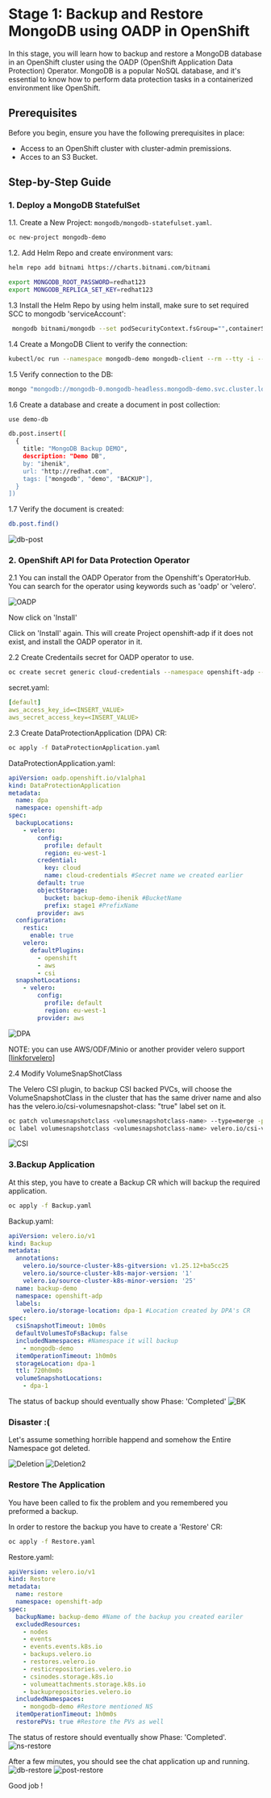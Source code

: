 # Stage 1: Backup and Restore MongoDB using OADP in OpenShift

In this stage, you will learn how to backup and restore a MongoDB database in an OpenShift cluster using the OADP (OpenShift Application Data Protection) Operator. MongoDB is a popular NoSQL database, and it's essential to know how to perform data protection tasks in a containerized environment like OpenShift.

## Prerequisites

Before you begin, ensure you have the following prerequisites in place:

- Access to an OpenShift cluster with cluster-admin premissions.
- Acces to an S3 Bucket.

## Step-by-Step Guide

### 1. Deploy a MongoDB StatefulSet

1.1. Create a New Project: `mongodb/mongodb-statefulset.yaml`.
```bash
oc new-project mongodb-demo
```

1.2. Add Helm Repo and create environment vars:
   ```bash
   helm repo add bitnami https://charts.bitnami.com/bitnami
   ```
   ```bash
   export MONGODB_ROOT_PASSWORD=redhat123
   export MONGODB_REPLICA_SET_KEY=redhat123
   ```
1.3  Install the Helm Repo by using helm install, make sure to set required SCC to mongodb 'serviceAccount':
```bash
 mongodb bitnami/mongodb --set podSecurityContext.fsGroup="",containerSecurityContext.runAsUser="1001080001",podSecurityContext.enabled=false,architecture=replicaset,auth.replicaSetKey=$MONGODB_REPLICA_SET_KEY,auth.rootPassword=$MONGODB_ROOT_PASSWORD,volumePermissions.enabled=true
```
1.4 Create a MongoDB Client to verify the connection:
```bash
kubectl/oc run --namespace mongodb-demo mongodb-client --rm --tty -i --restart='Never' --env="MONGODB_ROOT_PASSWORD=$MONGODB_ROOT_PASSWORD" --image docker.io/bitnami/mongodb:4.4.13-debian-10-r9 --command -- bash
```
1.5 Verify connection to the DB:
```bash
mongo "mongodb://mongodb-0.mongodb-headless.mongodb-demo.svc.cluster.local:27017,mongodb-1.mongodb-headless.mongodb-demo.svc.cluster.local:27017" --authenticationDatabase admin  -u root -p $MONGODB_ROOT_PASSWORD
```
1.6 Create a database and create a document in post collection:
```bash
use demo-db

db.post.insert([
  {
    title: "MongoDB Backup DEMO",
    description: "Demo DB",
    by: "ihenik",
    url: "http://redhat.com",
    tags: ["mongodb", "demo", "BACKUP"],
  }
])
```
1.7 Verify the document is created:
```bash
db.post.find()
```
![db-post](images/db-post.png)
### 2. OpenShift API for Data Protection Operator


2.1 You can install the OADP Operator from the Openshift's OperatorHub. You can search for the operator using keywords such as 'oadp' or 'velero'.

![OADP](images/OADP-operatorhub.png)

Now click on 'Install'

Click on 'Install' again. This will create Project openshift-adp if it does not exist, and install the OADP operator in it.

2.2 Create Credentails secret for OADP operator to use.

```bash
oc create secret generic cloud-credentials --namespace openshift-adp --from-file cloud=secret.yaml
```
secret.yaml:

```yaml
[default]
aws_access_key_id=<INSERT_VALUE>
aws_secret_access_key=<INSERT_VALUE>
```
2.3 Create DataProtectionApplication (DPA) CR:
```bash
oc apply -f DataProtectionApplication.yaml
```
DataProtectionApplication.yaml:

```yaml
apiVersion: oadp.openshift.io/v1alpha1
kind: DataProtectionApplication
metadata:
  name: dpa
  namespace: openshift-adp
spec:
  backupLocations:
    - velero:
        config:
          profile: default
          region: eu-west-1
        credential:
          key: cloud
          name: cloud-credentials #Secret name we created earlier
        default: true
        objectStorage:
          bucket: backup-demo-ihenik #BucketName
          prefix: stage1 #PrefixName
        provider: aws
  configuration:
    restic:
      enable: true
    velero:
      defaultPlugins:
        - openshift
        - aws
        - csi
  snapshotLocations:
    - velero:
        config:
          profile: default
          region: eu-west-1
        provider: aws
```
![DPA](images/DPA.png)

NOTE: you can use AWS/ODF/Minio or another provider velero support [[linkforvelero](https://velero.io/docs/v0.11.0/support-matrix/)]

2.4 Modify VolumeSnapShotClass

The Velero CSI plugin, to backup CSI backed PVCs, will choose the VolumeSnapshotClass in the cluster that has the same driver name and also has the velero.io/csi-volumesnapshot-class: "true" label set on it.

```bash
oc patch volumesnapshotclass <volumesnapshotclass-name> --type=merge -p '{"deletionPolicy": "Retain"}'
oc label volumesnapshotclass <volumesnapshotclass-name> velero.io/csi-volumesnapshot-class="true"
```
![CSI](images/CSI.png)

### 3.Backup Application
At this step, you have to create a Backup CR which will backup the required application.
```bash
oc apply -f Backup.yaml
```
Backup.yaml:

```yaml
apiVersion: velero.io/v1
kind: Backup
metadata:
  annotations:
    velero.io/source-cluster-k8s-gitversion: v1.25.12+ba5cc25
    velero.io/source-cluster-k8s-major-version: '1'
    velero.io/source-cluster-k8s-minor-version: '25'
  name: backup-demo
  namespace: openshift-adp
  labels:
    velero.io/storage-location: dpa-1 #Location created by DPA's CR
spec:
  csiSnapshotTimeout: 10m0s
  defaultVolumesToFsBackup: false
  includedNamespaces: #Namespace it will backup
    - mongodb-demo
  itemOperationTimeout: 1h0m0s
  storageLocation: dpa-1
  ttl: 720h0m0s
  volumeSnapshotLocations:
    - dpa-1
```
The status of backup should eventually show Phase: 'Completed'
![BK](images/BK.png)

### Disaster :(
Let's assume something horrible happend and somehow the Entire Namespace got deleted.

![Deletion](images/ns-del2.png)
![Deletion2](images/ns-delete.png)

### Restore The Application
You have been called to fix the problem and you remembered you preformed a backup.

In order to restore the backup you have to create a 'Restore' CR:
```bash
oc apply -f Restore.yaml
```
Restore.yaml:

```yaml
apiVersion: velero.io/v1
kind: Restore
metadata:
  name: restore
  namespace: openshift-adp
spec:
  backupName: backup-demo #Name of the backup you created eariler
  excludedResources:
    - nodes
    - events
    - events.events.k8s.io
    - backups.velero.io
    - restores.velero.io
    - resticrepositories.velero.io
    - csinodes.storage.k8s.io
    - volumeattachments.storage.k8s.io
    - backuprepositories.velero.io
  includedNamespaces:
    - mongodb-demo #Restore mentioned NS
  itemOperationTimeout: 1h0m0s
  restorePVs: true #Restore the PVs as well


```

The status of restore should eventually show Phase: 'Completed'.
![ns-restore](images/ns-restore.png)

After a few minutes, you should see the chat application up and running.
![db-restore](images/db-restore.png)
![post-restore](images/post-restore.png)

Good job !









